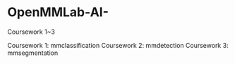 # OpenMMLab-AI-
Coursework 1~3

Coursework 1: mmclassification
Coursework 2: mmdetection
Coursework 3: mmsegmentation
